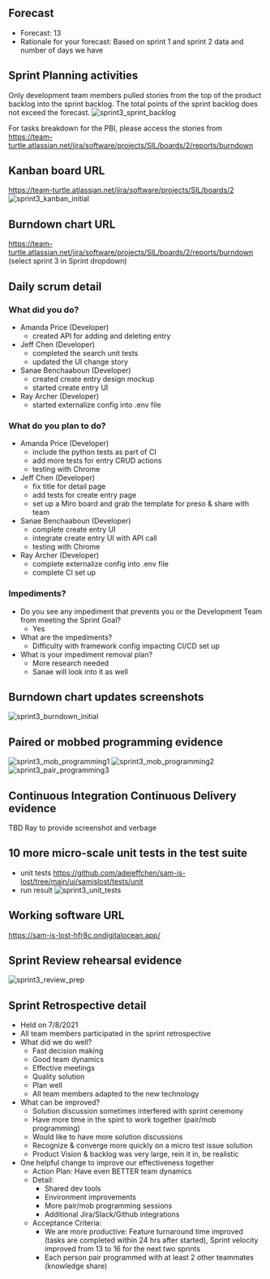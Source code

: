 ## Forecast 
  * Forecast: 13
  * Rationale for your forecast: Based on sprint 1 and sprint 2 data and number of days we have
## Sprint Planning activities
Only development team members pulled stories from the top of the product backlog into the sprint backlog.
The total points of the sprint backlog does not exceed the forecast.
![sprint3_sprint_backlog](/project-part-2/sprint3_sprint_backlog.png)

For tasks breakdown for the PBI, please access the stories from https://team-turtle.atlassian.net/jira/software/projects/SIL/boards/2/reports/burndown

## Kanban board URL
https://team-turtle.atlassian.net/jira/software/projects/SIL/boards/2
![sprint3_kanban_initial](/project-part-2/sprint3_kanban_initial.png)

## Burndown chart URL
https://team-turtle.atlassian.net/jira/software/projects/SIL/boards/2/reports/burndown (select sprint 3 in Sprint dropdown)

## Daily scrum detail
### What did you do?
* Amanda Price (Developer)
  * created API for adding and deleting entry 
* Jeff Chen (Developer)
  * completed the search unit tests
  * updated the UI change story 
* Sanae Benchaaboun (Developer)
  * created create entry design mockup
  * started create entry UI 
* Ray Archer (Developer)
  * started externalize config into .env file
### What do you plan to do?
* Amanda Price (Developer)
  * include the python tests as part of CI 
  * add more tests for entry CRUD actions 
  * testing with Chrome
* Jeff Chen (Developer)
  * fix title for detail page 
  * add tests for create entry page 
  * set up a Miro board and grab the template for preso & share with team 
* Sanae Benchaaboun (Developer)
  * complete create entry UI 
  * integrate create entry UI with API call
  * testing with Chrome 
* Ray Archer (Developer)
  * complete externalize config into .env file
  * complete CI set up
### Impediments?
* Do you see any impediment that prevents you or the Development Team from meeting the Sprint Goal? 
  * Yes
* What are the impediments?
  * Difficulty with framework config impacting CI/CD set up
* What is your impediment removal plan? 
  * More research needed 
  * Sanae will look into it as well 
## Burndown chart updates screenshots 
![sprint3_burndown_initial](/project-part-2/sprint3_burndown_initial.png)

## Paired or mobbed programming evidence 
![sprint3_mob_programming1](/project-part-2/sprint3_mod_programming1.png)
![sprint3_mob_programming2](/project-part-2/sprint3_mod_programming2.png)
![sprint3_pair_programming3](/project-part-2/pair_0707.png)

## Continuous Integration Continuous Delivery evidence 
TBD Ray to provide screenshot and verbage 

## 10 more micro-scale unit tests in the test suite 
* unit tests https://github.com/adejeffchen/sam-is-lost/tree/main/ui/samislost/tests/unit
* run result
![sprint3_unit_tests](/project-part-2/sprint3_unit_tests.png)

## Working software URL
https://sam-is-lost-hfr8c.ondigitalocean.app/

## Sprint Review rehearsal evidence  
![sprint3_review_prep](/project-part-2/sprint3_review_prep.png)

## Sprint Retrospective detail 
* Held on 7/8/2021 
* All team members participated in the sprint retrospective
* What did we do well?
  * Fast decision making
  * Good team dynamics
  * Effective meetings
  * Quality solution
  * Plan well
  * All team members adapted to the new technology
* What can be improved?
  * Solution discussion sometimes interfered with sprint ceremony
  * Have more time in the spint to work together (pair/mob programming)
  * Would like to have more solution discussions
  * Recognize & converge more quickly on a micro test issue solution
  * Product Vision & backlog was very large, rein it in, be realistic
* One helpful change to improve our effectiveness together 
  * Action Plan: Have even BETTER team dynamics
  * Detail:
    * Shared dev tools
    * Environment improvements
    * More pair/mob programming sessions
    * Additional Jira/Slack/Github integrations
  * Acceptance Criteria:
    * We are more productive: Feature turnaround time improved (tasks are completed within 24 hrs after started), Sprint velocity improved from 13 to 16 for the next two sprints
    * Each person pair programmed with at least 2 other teammates (knowledge share)
